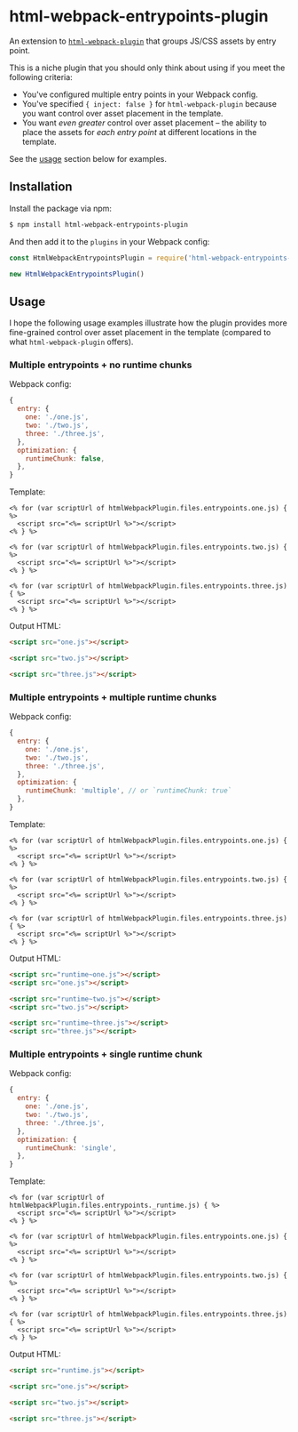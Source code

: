 # html-webpack-entrypoints-plugin

An extension to [`html-webpack-plugin`](https://github.com/jantimon/html-webpack-plugin) that groups JS/CSS assets by entry point.

This is a niche plugin that you should only think about using if you meet the following criteria:

- You've configured multiple entry points in your Webpack config.
- You've specified `{ inject: false }` for `html-webpack-plugin` because you want control over asset placement in the template.
- You want _even greater_ control over asset placement – the ability to place the assets for _each entry point_ at different locations in the template.

See the [usage](#usage) section below for examples.

## Installation

Install the package via npm:

```sh
$ npm install html-webpack-entrypoints-plugin
```

And then add it to the `plugins` in your Webpack config:

```js
const HtmlWebpackEntrypointsPlugin = require('html-webpack-entrypoints-plugin');
```

```js
new HtmlWebpackEntrypointsPlugin()
```

## Usage

I hope the following usage examples illustrate how the plugin provides more fine-grained control over asset placement in the template (compared to what `html-webpack-plugin` offers).

### Multiple entrypoints + no runtime chunks

Webpack config:

```js
{
  entry: {
    one: './one.js',
    two: './two.js',
    three: './three.js',
  },
  optimization: {
    runtimeChunk: false,
  },
}
```

Template:

```ejs
<% for (var scriptUrl of htmlWebpackPlugin.files.entrypoints.one.js) { %>
  <script src="<%= scriptUrl %>"></script>
<% } %>

<% for (var scriptUrl of htmlWebpackPlugin.files.entrypoints.two.js) { %>
  <script src="<%= scriptUrl %>"></script>
<% } %>

<% for (var scriptUrl of htmlWebpackPlugin.files.entrypoints.three.js) { %>
  <script src="<%= scriptUrl %>"></script>
<% } %>
```

Output HTML:

```html
<script src="one.js"></script>

<script src="two.js"></script>

<script src="three.js"></script>
```

### Multiple entrypoints + multiple runtime chunks

Webpack config:

```js
{
  entry: {
    one: './one.js',
    two: './two.js',
    three: './three.js',
  },
  optimization: {
    runtimeChunk: 'multiple', // or `runtimeChunk: true`
  },
}
```

Template:

```ejs
<% for (var scriptUrl of htmlWebpackPlugin.files.entrypoints.one.js) { %>
  <script src="<%= scriptUrl %>"></script>
<% } %>

<% for (var scriptUrl of htmlWebpackPlugin.files.entrypoints.two.js) { %>
  <script src="<%= scriptUrl %>"></script>
<% } %>

<% for (var scriptUrl of htmlWebpackPlugin.files.entrypoints.three.js) { %>
  <script src="<%= scriptUrl %>"></script>
<% } %>
```

Output HTML:

```html
<script src="runtime~one.js"></script>
<script src="one.js"></script>

<script src="runtime~two.js"></script>
<script src="two.js"></script>

<script src="runtime~three.js"></script>
<script src="three.js"></script>
```

### Multiple entrypoints + single runtime chunk

Webpack config:

```js
{
  entry: {
    one: './one.js',
    two: './two.js',
    three: './three.js',
  },
  optimization: {
    runtimeChunk: 'single',
  },
}
```

Template:

```ejs
<% for (var scriptUrl of htmlWebpackPlugin.files.entrypoints._runtime.js) { %>
  <script src="<%= scriptUrl %>"></script>
<% } %>

<% for (var scriptUrl of htmlWebpackPlugin.files.entrypoints.one.js) { %>
  <script src="<%= scriptUrl %>"></script>
<% } %>

<% for (var scriptUrl of htmlWebpackPlugin.files.entrypoints.two.js) { %>
  <script src="<%= scriptUrl %>"></script>
<% } %>

<% for (var scriptUrl of htmlWebpackPlugin.files.entrypoints.three.js) { %>
  <script src="<%= scriptUrl %>"></script>
<% } %>
```

Output HTML:

```html
<script src="runtime.js"></script>

<script src="one.js"></script>

<script src="two.js"></script>

<script src="three.js"></script>
```
